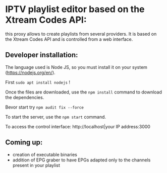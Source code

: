 # IPTV playlist editor based on the Xtream Codes API:

this proxy allows to create playlists from several providers. It is based on the Xtream Codes API and is controlled from a web interface.

## Developer installation:

The language used is Node JS, so you must install it on your system (https://nodejs.org/en/).

First `sudo apt install nodejs` !

Once the files are downloaded, use the `npm install` command to download the dependencies.

Bevor start try `npm audit fix --force`

To start the server, use the `npm start` command.

To access the control interface: http://localhost|your IP address:3000

## Coming up:

- creation of executable binaries
- addition of EPG graber to have EPGs adapted only to the channels present in your playlist
